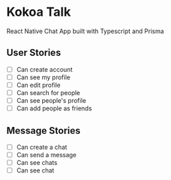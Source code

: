 # Kokoa Talk

React Native Chat App built with Typescript and Prisma

## User Stories

- [ ] Can create account
- [ ] Can see my profile
- [ ] Can edit profile
- [ ] Can search for people
- [ ] Can see people's profile
- [ ] Can add people as friends

## Message Stories

- [ ] Can create a chat
- [ ] Can send a message
- [ ] Can see chats
- [ ] Can see chat
